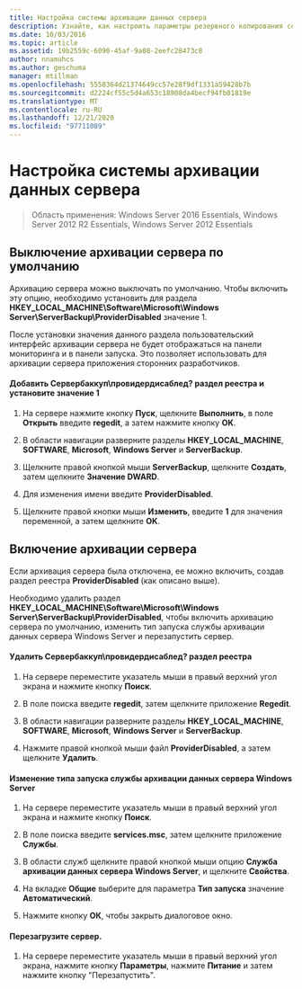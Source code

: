 ```yaml
---
title: Настройка системы архивации данных сервера
description: Узнайте, как настроить параметры резервного копирования сервера для Windows Server Essentials.
ms.date: 10/03/2016
ms.topic: article
ms.assetid: 19b2559c-6090-45af-9a08-2eefc28473c8
author: nnamuhcs
ms.author: geschuma
manager: mtillman
ms.openlocfilehash: 5558364d21374649cc57e28f9df1331a59428b7b
ms.sourcegitcommit: d2224cf55c5d4a653c18908da4becf94fb01819e
ms.translationtype: MT
ms.contentlocale: ru-RU
ms.lasthandoff: 12/21/2020
ms.locfileid: "97711089"
---
```

# <a name="customize-server-backup"></a>Настройка системы архивации данных сервера

>Область применения: Windows Server 2016 Essentials, Windows Server 2012 R2 Essentials, Windows Server 2012 Essentials

## <a name="turn-off-server-backup-by-default"></a>Выключение архивации сервера по умолчанию
 Архивацию сервера можно выключать по умолчанию. Чтобы включить эту опцию, необходимо установить для раздела **HKEY_LOCAL_MACHINE\Software\Microsoft\Windows Server\ServerBackup\ProviderDisabled** значение 1.

 После установки значения данного раздела пользовательский интерфейс архивации сервера не будет отображаться на панели мониторинга и в панели запуска. Это позволяет использовать для архивации сервера приложения сторонних разработчиков.

#### <a name="to-add-serverbackupproviderdisabled-registry-key-and-set-the-value-to-1"></a>Добавить Сервербаккуп\провидердисаблед? раздел реестра и установите значение 1

1.  На сервере нажмите кнопку **Пуск**, щелкните **Выполнить**, в поле **Открыть** введите **regedit**, а затем нажмите кнопку **OK**.

2.  В области навигации разверните разделы **HKEY_LOCAL_MACHINE**, **SOFTWARE**, **Microsoft**, **Windows Server** и **ServerBackup**.

3.  Щелкните правой кнопкой мыши **ServerBackup**, щелкните **Создать**, затем щелкните **Значение DWARD**.

4.  Для изменения имени введите **ProviderDisabled**.

5.  Щелкните правой кнопки мыши **Изменить**, введите **1** для значения переменной, а затем щелкните **OK**.

## <a name="turn-on-server-backup"></a>Включение архивации сервера
 Если архивация сервера была отключена, ее можно включить, создав раздел реестра **ProviderDisabled** (как описано выше).

 Необходимо удалить раздел **HKEY_LOCAL_MACHINE\Software\Microsoft\Windows Server\ServerBackup\ProviderDisabled**, чтобы включить архивацию сервера по умолчанию, изменить тип запуска службы архивации данных сервера Windows Server и перезапустить сервер.

#### <a name="to-delete-serverbackupproviderdisabled-registry-key"></a>Удалить Сервербаккуп\провидердисаблед? раздел реестра

1.  На сервере переместите указатель мыши в правый верхний угол экрана и нажмите кнопку **Поиск**.

2.  В поле поиска введите **regedit**, затем щелкните приложение **Regedit**.

3.  В области навигации разверните разделы **HKEY_LOCAL_MACHINE**, **SOFTWARE**, **Microsoft**, **Windows Server** и **ServerBackup**.

4.  Нажмите правой кнопкой мыши файл **ProviderDisabled**, а затем щелкните **Удалить**.

#### <a name="change-the-start-type-of-windows-server-server-backup-service"></a>Изменение типа запуска службы архивации данных сервера Windows Server

1.  На сервере переместите указатель мыши в правый верхний угол экрана и нажмите кнопку **Поиск**.

2.  В поле поиска введите **services.msc**, затем щелкните приложение **Службы**.

3.  В области служб щелкните правой кнопкой мыши опцию **Служба архивации данных сервера Windows Server**, и щелкните **Свойства**.

4.  На вкладке **Общие** выберите для параметра **Тип запуска** значение **Автоматический**.

5.  Нажмите кнопку **ОК**, чтобы закрыть диалоговое окно.

#### <a name="restart-the-server"></a>Перезагрузите сервер.

1.  На сервере переместите указатель мыши в правый верхний угол экрана, нажмите кнопку **Параметры**, нажмите **Питание** и затем нажмите кнопку "Перезапустить".